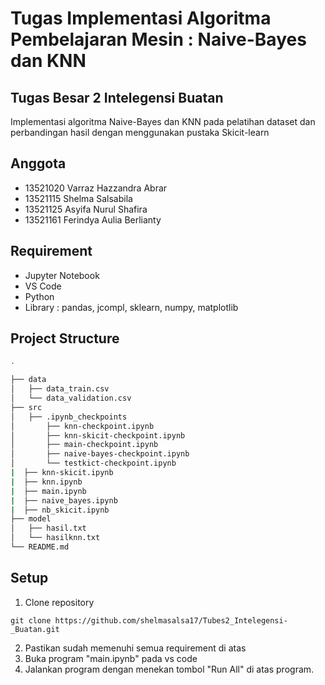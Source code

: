 # Tugas Implementasi Algoritma Pembelajaran Mesin : Naive-Bayes dan KNN

## Tugas Besar 2 Intelegensi Buatan
Implementasi algoritma Naive-Bayes dan KNN pada pelatihan dataset dan perbandingan hasil dengan menggunakan pustaka Skicit-learn

## Anggota 
- 13521020 Varraz Hazzandra Abrar <br/>
- 13521115 Shelma Salsabila <br/>
- 13521125 Asyifa Nurul Shafira <br/>
- 13521161 Ferindya Aulia Berlianty <br/>

## Requirement
- Jupyter Notebook
- VS Code
- Python
- Library : pandas, jcompl, sklearn, numpy, matplotlib

## Project Structure
```bash
.

├── data 
│   ├── data_train.csv 
│   └── data_validation.csv 
├── src 
│   ├── .ipynb_checkpoints
│       ├── knn-checkpoint.ipynb
│       ├── knn-skicit-checkpoint.ipynb 
│       ├── main-checkpoint.ipynb  
│       ├── naive-bayes-checkpoint.ipynb 
│       └── testkict-checkpoint.ipynb
|  ├── knn-skicit.ipynb
|  ├── knn.ipynb 
|  ├── main.ipynb  
|  ├── naive_bayes.ipynb 
|  ├── nb_skicit.ipynb
├── model
│   ├── hasil.txt
│   └── hasilknn.txt
└── README.md
```
## Setup
1. Clone repository 
```shell
git clone https://github.com/shelmasalsa17/Tubes2_Intelegensi-_Buatan.git
```
2. Pastikan sudah memenuhi semua requirement di atas
3. Buka program "main.ipynb" pada vs code
4. Jalankan program dengan menekan tombol "Run All" di atas program.

